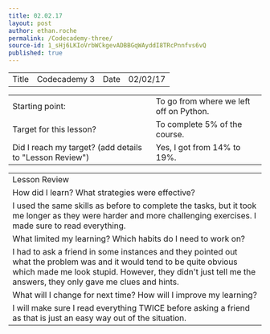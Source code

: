 ```yaml
---
title: 02.02.17
layout: post
author: ethan.roche
permalink: /Codecademy-three/
source-id: 1_sHj6LKIoVrbWCkgevADBBGqWAyddI8TRcPnnfvs6vQ
published: true
---
```

<table>
  <tr>
    <td>Title</td>
    <td>Codecademy 3</td>
    <td>Date</td>
    <td>02/02/17</td>
  </tr>
</table>


<table>
  <tr>
    <td>Starting point:</td>
    <td>To go from where we left off on Python.</td>
  </tr>
  <tr>
    <td>Target for this lesson?</td>
    <td>To complete 5% of the course.</td>
  </tr>
  <tr>
    <td>Did I reach my target? 
(add details to "Lesson Review")</td>
    <td>Yes, I got from 14% to 19%.</td>
  </tr>
</table>


<table>
  <tr>
    <td>Lesson Review</td>
  </tr>
  <tr>
    <td>How did I learn? What strategies were effective? </td>
  </tr>
  <tr>
    <td>I used the same skills as before to complete the tasks, but it took me longer as they were harder and more challenging exercises. I made sure to read everything.</td>
  </tr>
  <tr>
    <td>What limited my learning? Which habits do I need to work on? </td>
  </tr>
  <tr>
    <td>I had to ask a friend in some instances and they pointed out what the problem was and it would tend to be quite obvious which made me look stupid. However, they didn't just tell me the answers, they only gave me clues and hints.</td>
  </tr>
  <tr>
    <td>What will I change for next time? How will I improve my learning?</td>
  </tr>
  <tr>
    <td>I will make sure I read everything TWICE before asking a friend as that is just an easy way out of the situation.</td>
  </tr>
</table>



